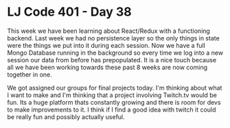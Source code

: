 # LJ Code 401 - Day 38

This week we have been learning about React/Redux with a functioning backend. Last week we had no persistence layer so the only things in state were the things we put into it during each session. Now we have a full Mongo Database running in the background so every time we log into a new session our data from before has prepopulated. It is a nice touch because all we have been working towards these past 8 weeks are now coming together in one. 

We got assigned our groups for final projects today. I'm thinking about what I want to make and I'm thinking that a project involving Twitch.tv would be fun. Its a huge platform thats constantly growing and there is room for devs to make improvements to it. I think if I find a good idea with twitch it could be really fun and possibly actually useful. 